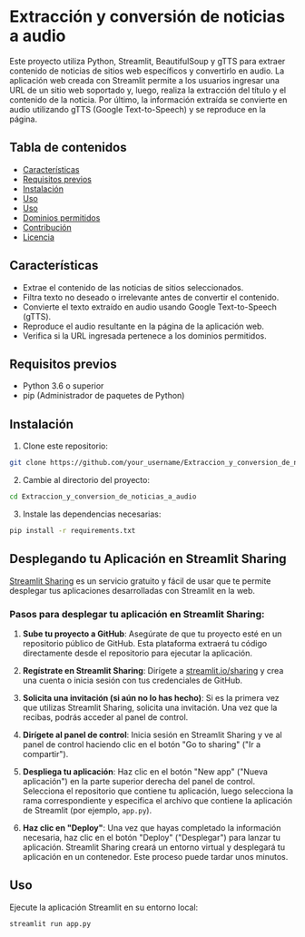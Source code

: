 # Extracción y conversión de noticias a audio

Este proyecto utiliza Python, Streamlit, BeautifulSoup y gTTS para extraer contenido de noticias de sitios web específicos y convertirlo en audio. La aplicación web creada con Streamlit permite a los usuarios ingresar una URL de un sitio web soportado y, luego, realiza la extracción del título y el contenido de la noticia. Por último, la información extraída se convierte en audio utilizando gTTS (Google Text-to-Speech) y se reproduce en la página.

## Tabla de contenidos
- [Características](#características)
- [Requisitos previos](#requisitos-previos)
- [Instalación](#instalación)
- [Uso](#Desplegando-tu-Aplicación-en-Streamlit-Sharing)
- [Uso](#uso)
- [Dominios permitidos](#dominios-permitidos)
- [Contribución](#contribución)
- [Licencia](#licencia)

## Características
- Extrae el contenido de las noticias de sitios seleccionados.
- Filtra texto no deseado o irrelevante antes de convertir el contenido.
- Convierte el texto extraído en audio usando Google Text-to-Speech (gTTS).
- Reproduce el audio resultante en la página de la aplicación web.
- Verifica si la URL ingresada pertenece a los dominios permitidos.

## Requisitos previos
- Python 3.6 o superior
- pip (Administrador de paquetes de Python)

## Instalación
1. Clone este repositorio:
```bash
git clone https://github.com/your_username/Extraccion_y_conversion_de_noticias_a_audio.git
```

2. Cambie al directorio del proyecto:
```bash
cd Extraccion_y_conversion_de_noticias_a_audio
```

3. Instale las dependencias necesarias:
```bash
pip install -r requirements.txt
```

## Desplegando tu Aplicación en Streamlit Sharing

[Streamlit Sharing](https://www.streamlit.io/sharing) es un servicio gratuito y fácil de usar que te permite desplegar tus aplicaciones desarrolladas con Streamlit en la web.

### Pasos para desplegar tu aplicación en Streamlit Sharing:

1. **Sube tu proyecto a GitHub**: Asegúrate de que tu proyecto esté en un repositorio público de GitHub. Esta plataforma extraerá tu código directamente desde el repositorio para ejecutar la aplicación.

2. **Regístrate en Streamlit Sharing**: Dirígete a [streamlit.io/sharing](https://www.streamlit.io/sharing) y crea una cuenta o inicia sesión con tus credenciales de GitHub.

3. **Solicita una invitación (si aún no lo has hecho)**: Si es la primera vez que utilizas Streamlit Sharing, solicita una invitación. Una vez que la recibas, podrás acceder al panel de control.

4. **Dirígete al panel de control**: Inicia sesión en Streamlit Sharing y ve al panel de control haciendo clic en el botón "Go to sharing" ("Ir a compartir").

5. **Despliega tu aplicación**: Haz clic en el botón "New app" ("Nueva aplicación") en la parte superior derecha del panel de control. Selecciona el repositorio que contiene tu aplicación, luego selecciona la rama correspondiente y especifica el archivo que contiene la aplicación de Streamlit (por ejemplo, `app.py`).

6. **Haz clic en "Deploy"**: Una vez que hayas completado la información necesaria, haz clic en el botón "Deploy" ("Desplegar") para lanzar tu aplicación. Streamlit Sharing creará un entorno virtual y desplegará tu aplicación en un contenedor. Este proceso puede tardar unos minutos.

## Uso
Ejecute la aplicación Streamlit en su entorno local:

```bash
streamlit run app.py
